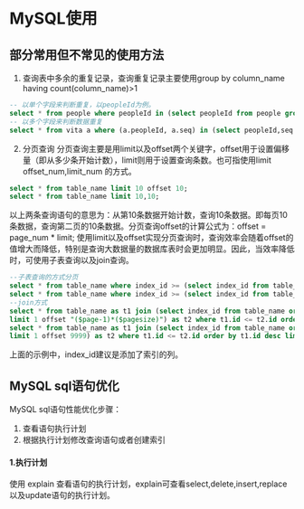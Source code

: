 # MySQL使用

## 部分常用但不常见的使用方法
1. 查询表中多余的重复记录，查询重复记录主要使用group by column_name having count(column_name)>1
``` sql
-- 以单个字段来判断重复，以peopleId为例。
select * from people where peopleId in (select peopleId from people group by peopleId having count(peopleId) > 1);
-- 以多个字段来判断数据重复
select * from vita a where (a.peopleId, a.seq) in (select peopleId,seq from vita group by peopleId,seq having count(*)>1); 
```

2. 分页查询
分页查询主要是用limit以及offset两个关键字，offset用于设置偏移量（即从多少条开始计数），limit则用于设置查询条数。也可指使用limit offset_num,limit_num 的方式。
``` sql
select * from table_name limit 10 offset 10;
select * from table_name limit 10,10;
```
以上两条查询语句的意思为：从第10条数据开始计数，查询10条数据。即每页10条数据，查询第二页的10条数据。分页查询offset的计算公式为：offset = page_num * limit;
使用limit以及offset实现分页查询时，查询效率会随着offset的值增大而降低，特别是查询大数据量的数据库表时会更加明显。因此，当效率降低时，可使用子表查询以及join查询。
``` sql
--子表查询的方式分页
select * from table_name where index_id >= (select index_id from table_name order by index_id limit "$offset_num",1) limit "$limit_num";
select * from table_name where index_id >= (select index_id from table_name order by index_id limit 10000,1) limit 10;
--join方式
select * from table_name as t1 join (select index_id from table_name order by index_id desc 
limit 1 offset "($page-1)*($pagesize)") as t2 where t1.id <= t2.id order by t1.id desc limit "$pagesize";
select * from table_name as t1 join (select index_id from table_name order by index_id desc 
limit 1 offset 9999) as t2 where t1.id <= t2.id order by t1.id desc limit 10000;
```
上面的示例中，index_id建议是添加了索引的列。

## MySQL sql语句优化

MySQL sql语句性能优化步骤：
1. 查看语句执行计划
2. 根据执行计划修改查询语句或者创建索引

#### 1.执行计划

使用 explain 查看语句的执行计划，explain可查看select,delete,insert,replace以及update语句的执行计划。
